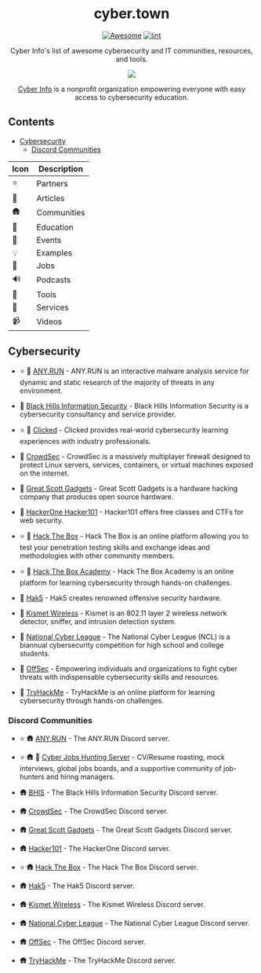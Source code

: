<div align="center">

<!-- title -->

<!--lint ignore no-dead-urls-->

# cyber.town
[![Awesome](https://awesome.re/badge.svg)](https://awesome.re)
[![lint](https://github.com/Cyber-Info/cyber.town/actions/workflows/lint.yaml/badge.svg)](https://github.com/Cyber-Info/cyber.town/actions/workflows/lint.yaml)

<!-- subtitle -->

Cyber Info's list of awesome cybersecurity and IT communities, resources, and tools.

<!-- image -->

<a href="" target="_blank" rel="noopener noreferrer">
  <img src="https://cyber.info/cdn-cgi/imagedelivery/sMLq4akwbRpRfPyOdvx9CA/448ec5c2-41e0-4912-e5ce-3220bbcdbc00/github" />
</a>

<!-- description -->

[Cyber Info](https://cyber.info) is a nonprofit organization
empowering everyone with easy access to cybersecurity education.

</div>

<!-- TOC -->

## Contents

- [Cybersecurity](#cybersecurity)
  - [Discord Communities](#discord-communities)

<!-- Legend Table -->

| Icon | Description |
|------|-------------|
| ⭐️   | Partners    |
| 📝   | Articles    |
| 🛖   | Communities |
| 🧠   | Education   |
| 📅   | Events      |
| 💡   | Examples    |
| 👔   | Jobs        |
| 🔊   | Podcasts    |
| 🔧   | Tools       |
| 👷   | Services    |
| 📹   | Videos      |

<!-- CONTENT -->

## Cybersecurity

- ⭐️ 🔧 [ANY.RUN](https://cyb.fyi/anyrun) - ANY.RUN is an interactive malware analysis service for dynamic and static research of the majority of threats in any environment.

- 👷 [Black Hills Information Security](https://www.blackhillsinfosec.com) - Black Hills Information Security is a cybersecurity consultancy and service provider.

- ⭐️ 🧠 [Clicked](https://cyb.fyi/clicked) - Clicked provides real-world cybersecurity learning experiences with industry professionals.

- 🔧 [CrowdSec](https://crowdsec.net) - CrowdSec is a massively multiplayer firewall designed to protect Linux servers, services, containers, or virtual machines exposed on the internet.

- 🔧 [Great Scott Gadgets](https://greatscottgadgets.com) - Great Scott Gadgets is a hardware hacking company that produces open source hardware.

- 🧠 [HackerOne Hacker101](https://www.hackerone.com/hackers/hacker101) - Hacker101 offers free classes and CTFs for web security.

- ⭐️ 🧠 [Hack The Box](https://cyb.fyi/htb) - Hack The Box is an online platform allowing you to test your penetration testing skills and exchange ideas and methodologies with other community members.

- ⭐️ 🧠 [Hack The Box Academy](https://cyb.fyi/htba) - Hack The Box Academy is an online platform for learning cybersecurity through hands-on challenges.

- 🔧 [Hak5](https://hak5.org) - Hak5 creates renowned offensive security hardware.

- 🔧 [Kismet Wireless](https://kismetwireless.net/) - Kismet is an 802.11 layer 2 wireless network detector, sniffer, and intrusion detection system.

- 📅 [National Cyber League](https://www.nationalcyberleague.org) - The National Cyber League (NCL) is a biannual cybersecurity competition for high school and college students.

- 🧠 [OffSec](https://offsec.com/) - Empowering individuals and organizations to fight cyber threats with indispensable cybersecurity skills and resources.

- 🧠 [TryHackMe](https://tryhackme.com) - TryHackMe is an online platform for learning cybersecurity through hands-on challenges.



### Discord Communities

- ⭐️ 🛖 [ANY.RUN](https://cyb.fyi/anyrund) - The ANY.RUN Discord server.

- ⭐️ 🛖 👔 [Cyber Jobs Hunting Server](https://cyb.fyi/cjh) - CV/Resume roasting, mock interviews, global jobs boards,
  and a supportive community of job-hunters and hiring managers.

- 🛖 [BHIS](https://discord.gg/bhis) - The Black Hills Information Security Discord server.

- 🛖 [CrowdSec](https://discord.gg/crowdsec) - The CrowdSec Discord server.

- 🛖 [Great Scott Gadgets](https://discord.gg/rsfMw3rsU8) - The Great Scott Gadgets Discord server.

- 🛖 [Hacker101](https://www.hacker101.com/discord) - The HackerOne Discord server.

- ⭐️ 🛖 [Hack The Box](https://discord.gg/hackthebox) - The Hack The Box Discord server.

- 🛖 [Hak5](https://discord.gg/hak5) - The Hak5 Discord server.

- 🛖 [Kismet Wireless](https://discord.gg/vtauyZ5sUj) - The Kismet Wireless Discord server.

- 🛖 [National Cyber League](https://discord.gg/g8gPkMWxPC) - The National Cyber League Discord server.

- 🛖 [OffSec](https://discord.gg/offsec) - The OffSec Discord server.

- 🛖 [TryHackMe](https://discord.gg/tryhackme) - The TryHackMe Discord server.

<!-- END CONTENT -->
